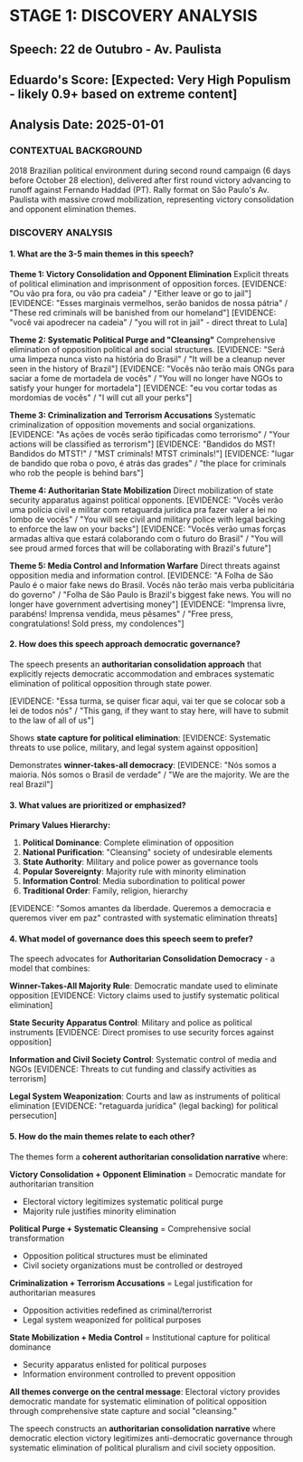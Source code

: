 # STAGE 1: DISCOVERY ANALYSIS
## Speech: 22 de Outubro - Av. Paulista
## Eduardo's Score: [Expected: Very High Populism - likely 0.9+ based on extreme content]
## Analysis Date: 2025-01-01

### CONTEXTUAL BACKGROUND
2018 Brazilian political environment during second round campaign (6 days before October 28 election), delivered after first round victory advancing to runoff against Fernando Haddad (PT). Rally format on São Paulo's Av. Paulista with massive crowd mobilization, representing victory consolidation and opponent elimination themes.

### DISCOVERY ANALYSIS

#### 1. What are the 3-5 main themes in this speech?

**Theme 1: Victory Consolidation and Opponent Elimination**
Explicit threats of political elimination and imprisonment of opposition forces.
[EVIDENCE: "Ou vão pra fora, ou vão pra cadeia" / "Either leave or go to jail"]
[EVIDENCE: "Esses marginais vermelhos, serão banidos de nossa pátria" / "These red criminals will be banished from our homeland"]
[EVIDENCE: "você vai apodrecer na cadeia" / "you will rot in jail" - direct threat to Lula]

**Theme 2: Systematic Political Purge and "Cleansing"**
Comprehensive elimination of opposition political and social structures.
[EVIDENCE: "Será uma limpeza nunca visto na história do Brasil" / "It will be a cleanup never seen in the history of Brazil"]
[EVIDENCE: "Vocês não terão mais ONGs para saciar a fome de mortadela de vocês" / "You will no longer have NGOs to satisfy your hunger for mortadela"]
[EVIDENCE: "eu vou cortar todas as mordomias de vocês" / "I will cut all your perks"]

**Theme 3: Criminalization and Terrorism Accusations**
Systematic criminalization of opposition movements and social organizations.
[EVIDENCE: "As ações de vocês serão tipificadas como terrorismo" / "Your actions will be classified as terrorism"]
[EVIDENCE: "Bandidos do MST! Bandidos do MTST!" / "MST criminals! MTST criminals!"]
[EVIDENCE: "lugar de bandido que roba o povo, é atrás das grades" / "the place for criminals who rob the people is behind bars"]

**Theme 4: Authoritarian State Mobilization**
Direct mobilization of state security apparatus against political opponents.
[EVIDENCE: "Vocês verão uma polícia civil e militar com retaguarda jurídica pra fazer valer a lei no lombo de vocês" / "You will see civil and military police with legal backing to enforce the law on your backs"]
[EVIDENCE: "Vocês verão umas forças armadas altiva que estará colaborando com o futuro do Brasil" / "You will see proud armed forces that will be collaborating with Brazil's future"]

**Theme 5: Media Control and Information Warfare**
Direct threats against opposition media and information control.
[EVIDENCE: "A Folha de São Paulo é o maior fake news do Brasil. Vocês não terão mais verba publicitária do governo" / "Folha de São Paulo is Brazil's biggest fake news. You will no longer have government advertising money"]
[EVIDENCE: "Imprensa livre, parabéns! Imprensa vendida, meus pêsames" / "Free press, congratulations! Sold press, my condolences"]

#### 2. How does this speech approach democratic governance?

The speech presents an **authoritarian consolidation approach** that explicitly rejects democratic accommodation and embraces systematic elimination of political opposition through state power.

[EVIDENCE: "Essa turma, se quiser ficar aqui, vai ter que se colocar sob a lei de todos nós" / "This gang, if they want to stay here, will have to submit to the law of all of us"]

Shows **state capture for political elimination**:
[EVIDENCE: Systematic threats to use police, military, and legal system against opposition]

Demonstrates **winner-takes-all democracy**:
[EVIDENCE: "Nós somos a maioria. Nós somos o Brasil de verdade" / "We are the majority. We are the real Brazil"]

#### 3. What values are prioritized or emphasized?

**Primary Values Hierarchy:**
1. **Political Dominance**: Complete elimination of opposition
2. **National Purification**: "Cleansing" society of undesirable elements
3. **State Authority**: Military and police power as governance tools
4. **Popular Sovereignty**: Majority rule with minority elimination
5. **Information Control**: Media subordination to political power
6. **Traditional Order**: Family, religion, hierarchy

[EVIDENCE: "Somos amantes da liberdade. Queremos a democracia e queremos viver em paz" contrasted with systematic elimination threats]

#### 4. What model of governance does this speech seem to prefer?

The speech advocates for **Authoritarian Consolidation Democracy** - a model that combines:

**Winner-Takes-All Majority Rule**: Democratic mandate used to eliminate opposition
[EVIDENCE: Victory claims used to justify systematic political elimination]

**State Security Apparatus Control**: Military and police as political instruments
[EVIDENCE: Direct promises to use security forces against opposition]

**Information and Civil Society Control**: Systematic control of media and NGOs
[EVIDENCE: Threats to cut funding and classify activities as terrorism]

**Legal System Weaponization**: Courts and law as instruments of political elimination
[EVIDENCE: "retaguarda jurídica" (legal backing) for political persecution]

#### 5. How do the main themes relate to each other?

The themes form a **coherent authoritarian consolidation narrative** where:

**Victory Consolidation + Opponent Elimination** = Democratic mandate for authoritarian transition
- Electoral victory legitimizes systematic political purge
- Majority rule justifies minority elimination

**Political Purge + Systematic Cleansing** = Comprehensive social transformation
- Opposition political structures must be eliminated
- Civil society organizations must be controlled or destroyed

**Criminalization + Terrorism Accusations** = Legal justification for authoritarian measures
- Opposition activities redefined as criminal/terrorist
- Legal system weaponized for political purposes

**State Mobilization + Media Control** = Institutional capture for political dominance
- Security apparatus enlisted for political purposes
- Information environment controlled to prevent opposition

**All themes converge on the central message**: Electoral victory provides democratic mandate for systematic elimination of political opposition through comprehensive state capture and social "cleansing."

The speech constructs an **authoritarian consolidation narrative** where democratic election victory legitimizes anti-democratic governance through systematic elimination of political pluralism and civil society opposition. 